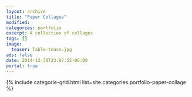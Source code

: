 ```yaml
---
layout: archive
title: "Paper Collages"
modified:
categories: portfolio
excerpt: A collection of collages
tags: []
image:
  teaser: Table-tease.jpg
ads: false
date: 2014-12-30T23:07:55-06:00
portal: true
---
```


{% include categorie-grid.html list=site.categories.portfolio-paper-collage %}

